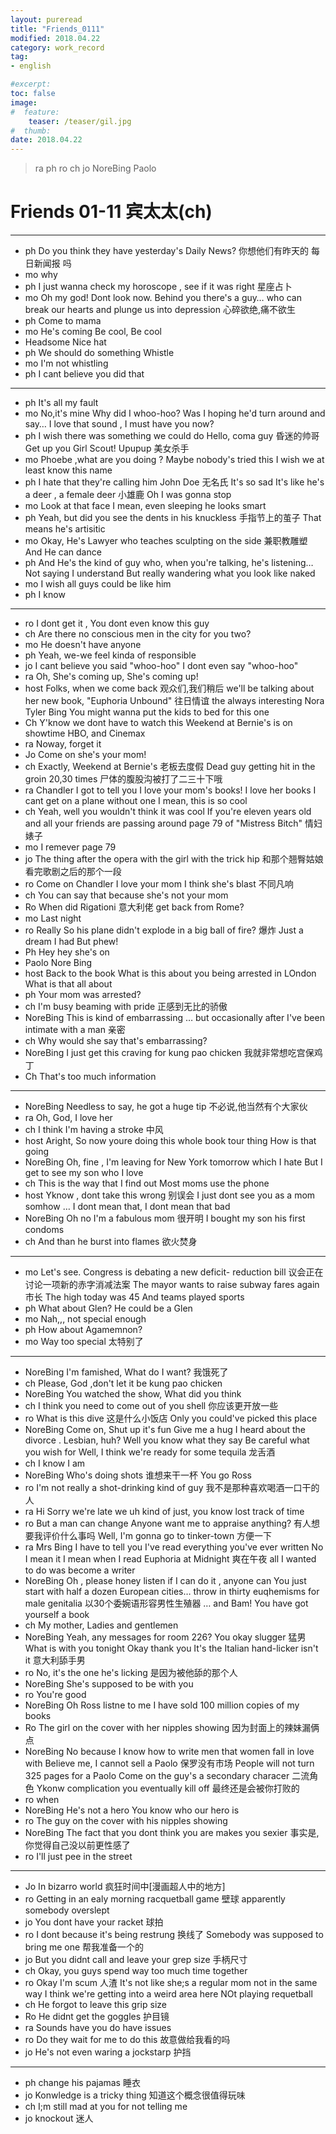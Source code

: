 ```yaml
---
layout: pureread
title: "Friends_0111"
modified: 2018.04.22
category: work_record
tag:
- english

#excerpt:
toc: false
image:
#  feature:
    teaser: /teaser/gil.jpg
#  thumb:
date: 2018.04.22
---
```

> ra ph  ro ch jo NoreBing Paolo



# Friends 01-11 宾太太(ch)



------

- ph Do you think they have yesterday's Daily News? 你想他们有昨天的 每日新闻报 吗
- mo why
- ph I just wanna check my horoscope , see if it was right 星座占卜
- mo Oh my god! Dont look now. Behind you there's a guy… who can break our hearts and plunge us into depression 心碎欲绝,痛不欲生
- ph Come to mama
- mo He's coming Be cool, Be cool 
- Headsome Nice hat
- ph We should do something Whistle 
- mo I'm not whistling
- ph I cant believe you did that

------

- ph It's all my fault
- mo No,it's mine Why did I whoo-hoo? Was I hoping he'd turn around and say… I love that sound , I must have you now?
- ph I wish there was something we could do  Hello, coma guy 昏迷的帅哥 Get up you Girl Scout! Upupup 美女杀手
- mo Phoebe ,what are you doing ? Maybe nobody's tried this I wish we at least know this name
- ph I hate that they're calling him John Doe 无名氏 It's so sad It's like he's a deer , a female deer 小雄鹿 Oh I was gonna stop
- mo Look at that face I mean, even sleeping he looks smart 
- ph Yeah, but did you see the dents in his knuckless 手指节上的茧子 That means he's artisitic
- mo Okay, He's Lawyer who teaches sculpting on the side 兼职教雕塑 And He can dance
- ph And He's the kind of guy who, when you're talking, he's listening… Not saying I understand But really wandering what you look like naked
- mo I wish all guys could be like him
- ph I know

------

- ro I dont get it , You dont even know this guy
- ch Are there no conscious men in the city for you two?
- mo He doesn't have anyone
- ph Yeah, we-we feel kinda of responsible
- jo I cant believe you said "whoo-hoo" I dont even say "whoo-hoo"
- ra Oh, She's coming up, She's coming up!
- host Folks, when we come back  观众们,我们稍后 we'll be talking about her new book, "Euphoria Unbound" 往日情谊 the always interesting Nora Tyler Bing You might wanna put the kids to bed for this one
- Ch Y'know we dont have to watch this Weekend at Bernie's is on  showtime HBO, and Cinemax 
- ra Noway, forget it 
- Jo Come on she's your mom!
- ch Exactly, Weekend at Bernie's 老板去度假 Dead guy getting hit in the groin 20,30 times 尸体的腹股沟被打了二三十下哦
- ra Chandler I got to tell you  I love your mom's books! I love her books I cant get on a plane without one I mean, this is so cool
- ch Yeah, well you wouldn't think it was cool If you're eleven years old and all your friends are passing around page 79 of "Mistress Bitch" 情妇婊子
- mo I remever page 79
- jo The thing after the opera with the girl with the trick hip 和那个翘臀姑娘看完歌剧之后的那个一段
- ro Come on Chandler I love your mom I think she's blast 不同凡响
- ch You can say that because she's not your mom
- Ro When did Rigationi 意大利佬 get back from Rome?
- mo Last night
- ro Really So his plane didn't explode in a big ball of fire? 爆炸 Just a dream I had But phew!
- Ph Hey hey she's on
- Paolo Nore Bing
- host  Back to the book What is this about you being arrested in LOndon What is that all about 
- ph Your mom was arrested?
- ch I'm busy beaming with pride 正感到无比的骄傲
- NoreBing This is kind of embarrassing … but occasionally after I've been intimate with a man 亲密
- ch Why would she say that's embarrassing?
- NoreBing I just get this craving for kung pao chicken 我就非常想吃宫保鸡丁
- Ch That's too much information

------

- NoreBing Needless to say, he got a huge tip 不必说,他当然有个大家伙
- ra Oh, God, I love her
- ch I think I'm having a stroke  中风
- host Aright, So now youre doing this whole book tour thing How is that going
- NoreBing Oh, fine , I'm leaving for New York tomorrow which I hate But I get to see my son who I love
- ch This is the way that I find out  Most moms use the phone
- host Yknow , dont take this wrong  别误会 I just dont see you as a mom somhow … I dont mean that, I dont mean that bad
- NoreBing Oh no I'm a fabulous mom 很开明 I bought my son his first condoms
- ch And than he burst into flames 欲火焚身

------

- mo Let's see. Congress is debating a new deficit- reduction bill 议会正在讨论一项新的赤字消减法案 The mayor wants to raise subway fares again 市长 The high today was 45 And teams played sports
- ph What about Glen? He could be a Glen
- mo Nah,,, not special enough
- ph How about Agamemnon?
- mo Way too special 太特别了

------

- NoreBing I'm famished, What do I want? 我饿死了
- ch Please, God ,don't let it be kung pao chicken
- NoreBing You watched the show, What did you think
- ch I think you need to come out of you shell 你应该更开放一些
- ro What is this dive 这是什么小饭店 Only you could've picked this place
- NoreBing Come on, Shut up it's fun Give me a hug I heard about the divorce . Lesbian, huh? Well you know what they say Be careful what you wish for Well, I think we're ready for some tequila 龙舌酒
- ch I know I am
- NoreBing Who's doing shots 谁想来干一杯 You go Ross
- ro I'm not really a shot-drinking kind of guy 我不是那种喜欢喝酒一口干的人
- ra Hi Sorry we're late we uh kind of just, you know lost track of time
- ro But a man can change Anyone want me to appraise anything? 有人想要我评价什么事吗 Well, I'm gonna go to tinker-town 方便一下
- ra Mrs Bing I have to tell you I've read everything you've ever written No I mean it I mean when I read Euphoria at Midnight 爽在午夜 all I wanted to do was become a writer
- NoreBing Oh , please honey listen if I can do it , anyone can You just start with half a dozen European cities… throw in thirty euqhemisms for male genitalia 以30个委婉语形容男性生殖器 … and Bam! You have got yourself a book
- ch My mother, Ladies and gentlemen
- NoreBing Yeah, any messages for room 226? You okay slugger 猛男  What is with you tonight Okay thank you It's the Italian hand-licker isn't it 意大利舔手男
- ro No, it's the one he's licking 是因为被他舔的那个人
- NoreBing She's supposed to be with you
- ro You're good
- NoreBing Oh Ross listne to me I have sold 100 million copies of my books
- Ro The girl on the cover with her nipples showing 因为封面上的辣妹漏俩点
- NoreBing No because I know how to write men that women fall in love with Believe me, I cannot sell a Paolo 保罗没有市场 People will not turn 325 pages for a Paolo Come on the guy's a secondary characer 二流角色 Ykonw complication you eventually kill off 最终还是会被你打败的
- ro when
- NoreBing He's not a hero You know who our hero is
- ro The guy on the cover with his nipples showing 
- NoreBing The fact that you dont think you are makes you sexier 事实是,你觉得自己没以前更性感了
- ro I'll just pee in the street

------

- Jo In bizarro world 疯狂时间中[漫画超人中的地方]
- ro Getting in an ealy morning racquetball game 壁球 apparently somebody overslept 
- jo You dont have your racket 球拍
- ro I dont because it's being restrung 换线了 Somebody was supposed to bring me one 帮我准备一个的
- jo But you didnt call and leave your grep size 手柄尺寸
- ch Okay, you guys spend way too much time together 
- ro Okay I'm scum 人渣 It's not like she;s a regular mom not in the same way I think we're getting into a weird area here NOt playing requetball
- ch He forgot to leave this grip size
- Ro He didnt get the goggles 护目镜
- ra Sounds have you do have issues
- ro Do they wait for me to do this 故意做给我看的吗
- jo He's not even waring a jockstarp 护挡

------

- ph change his pajamas 睡衣 
- jo Konwledge is a tricky thing 知道这个概念很值得玩味
- ch I;m still mad at you for not telling me 
- jo knockout 迷人